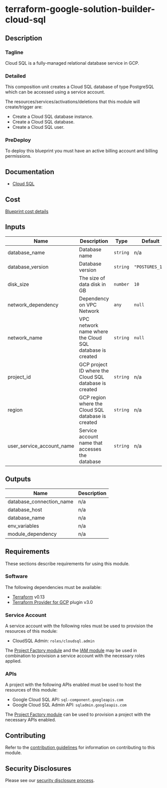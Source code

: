 # terraform-google-solution-builder-cloud-sql

## Description
### Tagline
Cloud SQL is a fully-managed relational database service in GCP.

### Detailed
This composition unit creates a Cloud SQL database of type PostgreSQL which can be accessed using a service account.

The resources/services/activations/deletions that this module will create/trigger are:

- Create a Cloud SQL database instance.
- Create a Cloud SQL database.
- Create a Cloud SQL user.

### PreDeploy
To deploy this blueprint you must have an active billing account and billing permissions.

## Documentation
- [Cloud SQL](https://cloud.google.com/sql/docs/introduction)

## Cost
[Blueprint cost details](https://cloud.google.com/products/calculator?hl=en&dl=CiQxNzNiMzcyYy05YjkwLTQ0MjEtOTMzOS1mY2QzMjE5OWNmMWMQBxokNjczNTk5RjEtOTY3NC00QzQxLTg4RjctRjAzRTA1NUUzQ0E3)

<!-- BEGINNING OF PRE-COMMIT-TERRAFORM DOCS HOOK -->
## Inputs

| Name | Description | Type | Default | Required |
|------|-------------|------|---------|:--------:|
| database\_name | Database name | `string` | n/a | yes |
| database\_version | Database version | `string` | `"POSTGRES_14"` | no |
| disk\_size | The size of data disk in GB | `number` | `10` | no |
| network\_dependency | Dependency on VPC Network | `any` | `null` | no |
| network\_name | VPC network name where the Cloud SQL database is created | `string` | `null` | no |
| project\_id | GCP project ID where the Cloud SQL database is created | `string` | n/a | yes |
| region | GCP region where the Cloud SQL database is created | `string` | n/a | yes |
| user\_service\_account\_name | Service account name that accesses the database | `string` | n/a | yes |

## Outputs

| Name | Description |
|------|-------------|
| database\_connection\_name | n/a |
| database\_host | n/a |
| database\_name | n/a |
| env\_variables | n/a |
| module\_dependency | n/a |

<!-- END OF PRE-COMMIT-TERRAFORM DOCS HOOK -->

## Requirements

These sections describe requirements for using this module.

### Software

The following dependencies must be available:

- [Terraform][terraform] v0.13
- [Terraform Provider for GCP][terraform-provider-gcp] plugin v3.0

### Service Account

A service account with the following roles must be used to provision
the resources of this module:

- CloudSQL Admin: `roles/cloudsql.admin`

The [Project Factory module][project-factory-module] and the
[IAM module][iam-module] may be used in combination to provision a
service account with the necessary roles applied.

### APIs

A project with the following APIs enabled must be used to host the
resources of this module:

- Google Cloud SQL API: `sql-component.googleapis.com`
- Google Cloud SQL Admin API: `sqladmin.googleapis.com`

The [Project Factory module][project-factory-module] can be used to
provision a project with the necessary APIs enabled.

## Contributing

Refer to the [contribution guidelines](./CONTRIBUTING.md) for
information on contributing to this module.

[iam-module]: https://registry.terraform.io/modules/terraform-google-modules/iam/google
[project-factory-module]: https://registry.terraform.io/modules/terraform-google-modules/project-factory/google
[terraform-provider-gcp]: https://www.terraform.io/docs/providers/google/index.html
[terraform]: https://www.terraform.io/downloads.html

## Security Disclosures

Please see our [security disclosure process](./SECURITY.md).
